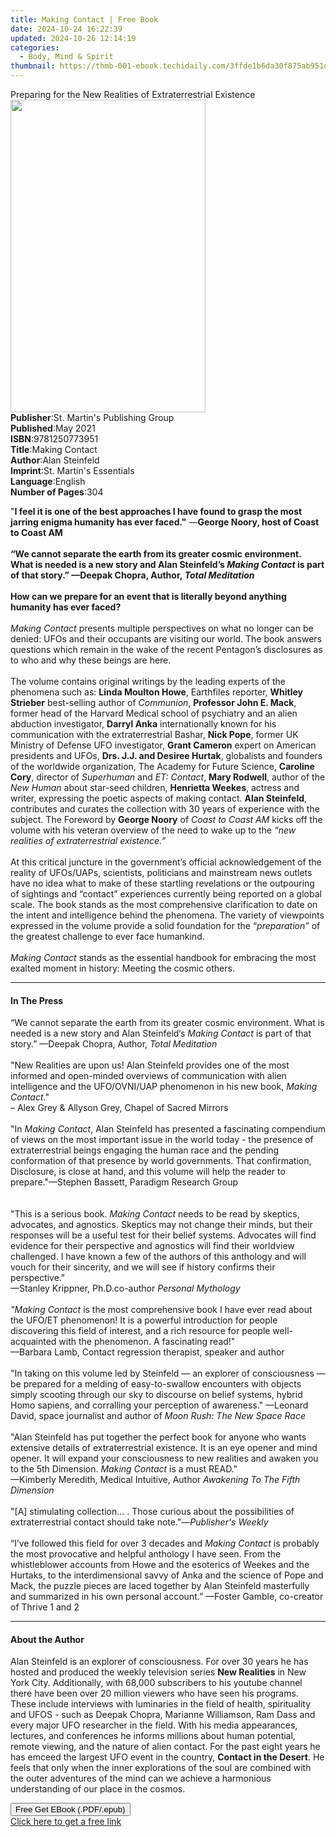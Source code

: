 ```yaml
---
title: Making Contact | Free Book
date: 2024-10-24 16:22:39
updated: 2024-10-26 12:14:19
categories:
  - Body, Mind & Spirit
thumbnail: https://thmb-001-ebook.techidaily.com/3ffde1b6da30f875ab951ddeae21bd6dfccd125a5f3eb1499e6fcbb2e49d82ce.jpg
---
```

<main id="book-container">
  <div class="flex flex-col">
    <div class="book-brief flex-1 py-6 px-4 sm:p-6 md:py-10 md:px-8">
      <!-- brief-->
      <div class="book-brief-main">
        Preparing for the New Realities of Extraterrestrial Existence
      </div>
    </div>
    <div
      class="book-meta-info flex-1 grid gap-4 col-start-1 col-end-3 row-start-1 sm:mb-6 sm:grid-cols-4 lg:gap-6 lg:col-start-2 lg:row-end-6 lg:row-span-6 lg:mb-0"
    >
      <div
        class="book-meta-info-left place-content-center mt-4 p-4 text-sm leading-6 col-start-2 col-span-2 dark:text-slate-400"
      >
        <img
          class="w-full h-500 object-cover rounded-lg sm:h-255 sm:col-span-2 lg:col-span-full"
          src="https://img-001-ebook.techidaily.com/8c8909855b7f88ec8966a9f8fe532dce5717e87d914c4b80803b129e00b9ba33.jpg"
          alt=""
          width="312"
          height="500"
        />
      </div>
      <div
        class="book-meta-info-right mt-2 col-start-1 row-start-2 col-span-3 self-center"
      >
        <!-- meta data  -->
        <div class="flex flex-col px-4 md:px-8">
          <div class="flex-1">
            <strong>Publisher</strong>:<span class="px-2"
              >St. Martin&#39;s Publishing Group</span
            >
          </div>
          <div class="flex-1">
            <strong>Published</strong>:<span class="px-2">May 2021</span>
          </div>
          <div class="flex-1">
            <strong>ISBN</strong>:<span class="px-2">9781250773951</span>
          </div>
          <div class="flex-1">
            <strong>Title</strong>:<span class="px-2">Making Contact</span>
          </div>
          <div class="flex-1">
            <strong>Author</strong>:<span class="px-2">Alan Steinfeld</span>
          </div>
          <div class="flex-1">
            <strong>Imprint</strong>:<span class="px-2"
              >St. Martin&#39;s Essentials</span
            >
          </div>
          <div class="flex-1">
            <strong>Language</strong>:<span class="px-2">English</span>
          </div>
          <div class="flex-1">
            <strong>Number of Pages</strong>:<span class="px-2">304</span>
          </div>
        </div>
      </div>
    </div>
    <div class="book-description flex-1 py-6 px-4 sm:p-6 md:py-10 md:px-8">
      <div class="book-description-main">
        <div accordion-content="" id="description">
          <p>
            "<b
              >I feel it is one of the best approaches I have found to grasp the
              most jarring enigma humanity has ever faced."</b
            >
            —<b>George Noory, host of Coast to Coast AM<br /></b
            ><b
              ><br />“We cannot separate the earth from its greater cosmic
              environment. What is needed is a new story and Alan Steinfeld’s
              <i>Making Contact</i> is part of that story.” —Deepak Chopra,
              Author,<i> Total Meditation<br /><br /></i>How can we prepare for
              an event that is literally beyond anything humanity has ever
              faced? </b
            ><br /><br /><i>Making Contact </i>presents multiple perspectives on
            what no longer can be denied: UFOs and their occupants are visiting
            our world. The book answers questions which remain in the wake of
            the recent Pentagon’s disclosures as to who and why these beings are
            here. <br /><br />The volume contains original writings by the
            leading experts of the phenomena such as: <b>Linda Moulton Howe</b>,
            Earthfiles reporter, <b>Whitley Strieber</b> best-selling author of
            <i>Communion</i>, <b>Professor John E. Mack</b>, former head of the
            Harvard Medical school of psychiatry and an alien abduction
            investigator, <b>Darryl Anka</b> internationally known for his
            communication with the extraterrestrial Bashar, <b>Nick Pope</b>,
            former UK Ministry of Defense UFO investigator,
            <b>Grant Cameron</b> expert on American presidents and UFOs,
            <b>Drs. J.J. and Desiree Hurtak</b>, globalists and founders of the
            worldwide organization, The Academy for Future Science,
            <b>Caroline Cory</b>, director of <i>Superhuman</i> and
            <i>ET: Contact</i>, <b>Mary Rodwell</b>, author of the
            <i>New Human</i> about star-seed children, <b>Henrietta Weekes</b>,
            actress and writer, expressing the poetic aspects of making contact.
            <b>Alan Steinfeld</b>, contributes and curates the collection with
            30 years of experience with the subject. The Foreword by
            <b>George Noory</b> of <i>Coast to Coast AM</i> kicks off the volume
            with his veteran overview of the need to wake up to the
            <i>“new realities of extraterrestrial existence.”</i><br /><br />At
            this critical juncture in the government’s official acknowledgement
            of the reality of UFOs/UAPs, scientists, politicians and mainstream
            news outlets have no idea what to make of these startling
            revelations or the outpouring of sightings and “contact” experiences
            currently being reported on a global scale. The book stands as the
            most comprehensive clarification to date on the intent and
            intelligence behind the phenomena. The variety of viewpoints
            expressed in the volume provide a solid foundation for the “<i
              >preparation” </i
            >of the greatest challenge to ever face humankind.<br /><br /><i
              >Making Contact </i
            >stands as the essential handbook for embracing the most exalted
            moment in history: Meeting the cosmic others.
          </p>
        </div>
        <div class="accordion-fader"></div>
      </div>
    </div>
    <div class="book-excerpts flex-1 py-6 px-4 sm:p-6 md:py-10 md:px-8">
      <!-- excerpts-->
      <div class="book-excerpts-main">
        <hr />
        <h4 class="placeholder placeholder-heading">
          <span>In The Press</span>
        </h4>
        <p></p>
        <p>
          “We cannot separate the earth from its greater cosmic environment.
          What is needed is a new story and Alan Steinfeld’s
          <i>Making Contact</i> is part of that story.” —Deepak Chopra,
          Author,<i> Total Meditation<br /><br /></i>"New Realities are upon us!
          Alan Steinfeld provides one of the most informed and open-minded
          overviews of communication with alien intelligence and the
          UFO/OVNI/UAP phenomenon in his new book, <i>Making Contact</i>."
          <br />– Alex Grey &amp; Allyson Grey, Chapel of Sacred Mirrors<br /><br />"In
          <i>Making Contact</i>, Alan Steinfeld has presented a fascinating
          compendium of views on the most important issue in the world today -
          the presence of extraterrestrial beings engaging the human race and
          the pending conformation of that presence by world governments. That
          confirmation, Disclosure, is close at hand, and this volume will help
          the reader to prepare."—Stephen Bassett, Paradigm Research Group<br /><br /><br />"This
          is a serious book. <i>Making Contact</i> needs to be read by skeptics,
          advocates, and agnostics. Skeptics may not change their minds, but
          their responses will be a useful test for their belief systems.
          Advocates will find evidence for their perspective and agnostics will
          find their worldview challenged. I have known a few of the authors of
          this anthology and will vouch for their sincerity, and we will see if
          history confirms their perspective."<br />—Stanley Krippner,
          Ph.D.co-author <i>Personal Mythology<br /><br /></i
          ><i>"Making Contact </i>is the most comprehensive book I have ever
          read about the UFO/ET phenomenon! It is a powerful introduction for
          people discovering this field of interest, and a rich resource for
          people well-acquainted with the phenomenon. A fascinating read!"<br />—Barbara
          Lamb, Contact regression therapist, speaker and author<br /><br />"In
          taking on this volume led by Steinfeld — an explorer of consciousness
          — be prepared for a melding of easy-to-swallow encounters with objects
          simply scooting through our sky to discourse on belief systems, hybrid
          Homo sapiens, and corralling your perception of awareness." —Leonard
          David, space journalist and author of <i>M</i
          ><i>oon Rush: The New Space Race<br /></i><br />"Alan Steinfeld has
          put together the perfect book for anyone who wants extensive details
          of extraterrestrial existence. It is an eye opener and mind opener. It
          will expand your consciousness to new realities and awaken you to the
          5th Dimension. <i>Making Contact</i> is a must READ."<br />—Kimberly
          Meredith, Medical Intuitive, Author
          <i>Awakening To The Fifth Dimension<br /></i><br />"[A] stimulating
          collection... . Those curious about the possibilities of
          extraterrestrial contact should take note."—<i
            >Publisher's Weekly<br /></i
          ><br />“I’ve followed this field for over 3 decades and
          <i>Making Contact</i> is probably the most provocative and helpful
          anthology I have seen. From the whistleblower accounts from Howe and
          the esoterics of Weekes and the Hurtaks, to the interdimensional savvy
          of Anka and the science of Pope and Mack, the puzzle pieces are laced
          together by Alan Steinfeld masterfully and summarized in his own
          personal account.” —Foster Gamble, co-creator of Thrive 1 and 2
        </p>
        <p></p>
      </div>
    </div>
    <div class="book-about-author flex-1 py-6 px-4 sm:p-6 md:py-10 md:px-8">
      <!-- about author-->
      <div class="book-main-author-main">
        <hr />
        <h4 class="placeholder placeholder-heading">
          <span>About the Author</span>
        </h4>
        <p>
          Alan Steinfeld is an explorer of consciousness. For over 30 years he
          has hosted and produced the weekly television series
          <b>New Realities</b> in New York City. Additionally, with 68,000
          subscribers to his youtube channel there have been over 20 million
          viewers who have seen his programs. These include interviews with
          luminaries in the field of health, spirituality and UFOS - such as
          Deepak Chopra, Marianne Williamson, Ram Dass and every major UFO
          researcher in the field. With his media appearances, lectures, and
          conferences he informs millions about human potential, remote viewing,
          and the nature of alien contact. For the past eight years he has
          emceed the largest UFO event in the country,
          <b>Contact in the Desert</b>. He feels that only when the inner
          explorations of the soul are combined with the outer adventures of the
          mind can we achieve a harmonious understanding of our place in the
          cosmos.
        </p>
      </div>
    </div>
    <div class="book-free-get flex-1 py-6 px-4 sm:p-6 md:py-10 md:px-8">
      <button
        id="btn-free-get"
        class="bg-blue-500 hover:bg-blue-700 text-white font-bold py-2 px-4 rounded"
      >
        Free Get EBook (.PDF/.epub)
      </button>
      <div id="countdown-display" class="px-2 text-lg mt-2"></div>
      <a
        id="free-link"
        class="hidden bg-blue-500 hover:bg-blue-700 text-white font-bold py-2 px-4 rounded"
        href="https://www.ebooks.com/en-us/book/210103416/making-contact/alan-steinfeld/"
        target="_blank"
        >Click here to get a free link</a
      >
    </div>
    <script>
      let countdownTime = 0;
      let countdownInterval = null;
      document
        .getElementById('btn-free-get')
        .addEventListener('click', startCountdown);
      function startCountdown() {
        countdownTime = new Date().getTime() + 60000 * 3;
        countdownInterval = setInterval(updateCountdown, 1000);
        document.getElementById('btn-free-get').disabled = true;
        document
          .getElementById('btn-free-get')
          .classList.add('bg-gray-500', 'cursor-not-allowed');
      }
      function updateCountdown() {
        let currentTime = new Date().getTime();
        let timeLeft = countdownTime - currentTime;
        let secondsLeft = Math.floor(timeLeft / 1000);
        document.getElementById('countdown-display').innerHTML =
          `Remaining time: ${secondsLeft} seconds.`;
        if (secondsLeft <= 0) {
          clearInterval(countdownInterval);
          document.getElementById('btn-free-get').classList.add('hidden');
          document.getElementById('free-link').classList.remove('hidden');
          document.getElementById('countdown-display').innerHTML = '';
        }
      }
    </script>
  </div>
</main>

